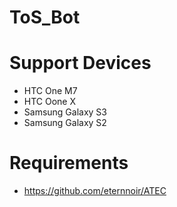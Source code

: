 ToS_Bot
=======
Support Devices
=======
* HTC One M7
* HTC Oone X
* Samsung Galaxy S3
* Samsung Galaxy S2


Requirements
=======
* https://github.com/eternnoir/ATEC
